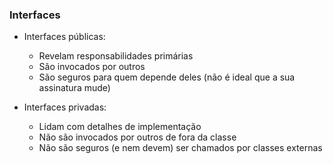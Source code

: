 ### Interfaces

- Interfaces públicas:
  - Revelam responsabilidades primárias
  - São invocados por outros
  - São seguros para quem depende deles (não é ideal que a sua assinatura mude)

- Interfaces privadas:
  - Lidam com detalhes de implementação
  - Não são invocados por outros de fora da classe
  - Não são seguros (e nem devem) ser chamados por classes externas